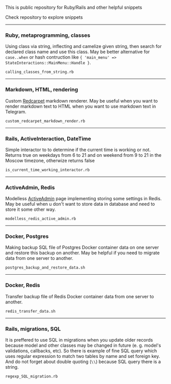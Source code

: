 This is public repository for Ruby/Rails and other helpful snippets

Check repository to explore snippets


___
### Ruby, metaprogramming, classes
Using class via string, inflecting and camelize given string, then search for declared class name and use this class. May be better alternative for `case..when` or hash contruction like `{ 'main_menu' => StateInteractions::MainMenu::Handle }`.

`calling_classes_from_string.rb`
___
### Markdown, HTML, rendering
Custom [Redcarpet](https://github.com/vmg/redcarpet) markdown renderer. May be useful when you want to render markdown text to HTML when you want to use markdown text in Telegram.

`custom_redcarpet_markdown_render.rb`
___
### Rails, ActiveInteraction, DateTime
Simple interactor to to determine if the current time is working or not. Returns true on weekdays from 6 to 21 and on weekend from 9 to 21 in the Moscow timezone, otherwize returns false

`is_current_time_working_interactor.rb`
___
### ActiveAdmin, Redis
Modelless [ActiveAdmin](https://github.com/activeadmin/activeadmin) page implementing storing some settings in Redis. May be useful when u don't want to store data in database and need to store it some other way.

`modelless_redis_active_admin.rb`
___
### Docker, Postgres
Making backup SQL file of Postgres Docker container data on one server and restore this backup on another. May be helpful if you need to migrate data from one server to another.

`postgres_backup_and_restore_data.sh`
___
### Docker, Redis
Transfer backup file of Redis Docker container data from one server to another.

`redis_transfer_data.sh`
___
### Rails, migrations, SQL
It is preffered to use SQL in migrations when you update older records because model and other classes may be changed in future (e. g. model's validations, callbacks, etc). So there is example of fine SQL query which uses regular expression to match two tables by name and set foreign key. And do not forget about double quoting (`\\`) because SQL query there is a string.

`regexp_SQL_migration.rb`
